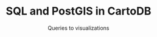 ---
layout: course
title: "SQL and PostGIS in CartoDB"
id: "04-sql-postgis"
subtitle: Queries to visualizations
categories: Basic
tag: book
time: 1 hour
description_short: Discover the power of SQL and PostGIS by exploring CartoDB.
prerequisite:
    - Intermediate experience using CartoDB
    - A modern browser like Chrome, Firefox, or Safari
    - Reliable Internet access
    - A desire to learn!
published: true
vizjson: "http://documentation.cartodb.com/api/v2/viz/07a3e3bc-6df7-11e4-b5a6-0e9d821ea90d/viz.json"
mailchimp_id: ???
---